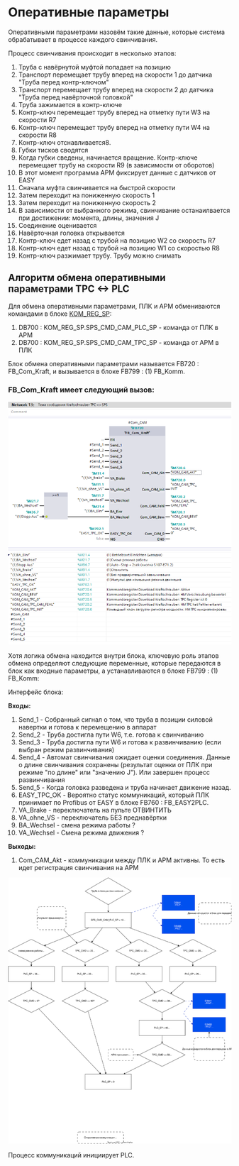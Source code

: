 # Оперативные параметры

Оперативными параметрами назовём такие данные, которые система обрабатывает в процессе каждого свинчивания. 

Процесс свинчивания происходит в несколько этапов:
   
1. Труба с навёрнутой муфтой попадает на позицию
2. Транспорт перемещает трубу вперед на скорости 1 до датчика "Труба перед контр-ключом"
3. Транспорт перемещает трубу вперед на скорости 2 до датчика "Труба перед навёрточной головкой"
4. Труба зажимается в контр-ключе
5. Контр-ключ перемещает трубу вперед на отметку пути W3 на скорости R7
6. Контр-ключ перемещает трубу вперед на отметку пути W4 на скорости R8
7. Контр-ключ отснавливается8. 
8.  Губки тисков сводятся
9.  Когда губки сведены, начинается вращение. Контр-ключе перемещает трубу на скорости R9 (в зависимости от оборотов)
10. В этот момент программа АРМ фиксирует данные с датчиков от EASY
11. Сначала муфта свинчивается на быстрой скорости
12. Затем переходит на пониженную скорость 1
13. Затем переходит на пониженную скорость 2
14. В зависимости от выбранного режима, свинчивание останаилвается при достижении: момента, длины, значения J
15. Соединение оценивается
16. Навёрточная головка открывается
17. Контр-ключ едет назад с трубой на позицию W2 со скорость R7
18. Контр-ключ едет назад с трубой на позицию W1 со скоростью R8
19. Контр-ключ разжимает трубу. Трубу можно снимать



## Алгоритм обмена оперативными параметрами TPC <-> PLC
Для обмена оперативными параметрами, ПЛК и АРМ обмениваются командами в блоке [KOM_REG_SP](DB700%20KOM_REG_SP.md):
1. DB700 : KOM_REG_SP.SPS_CMD_CAM_PLC_SP - команда от ПЛК в АРМ
2. DB700 : KOM_REG_SP.SPS_CMD_CAM_TPC_SP - команда от АРМ в ПЛК

Блок обмена оперативными параметрами называется FB720 : FB_Com_Kraft, и вызывается в блоке FB799 : (1) FB_Komm.

### FB_Com_Kraft имеет следующий вызов:

![](DB720%20FB_Com_Kraft%20Call.drawio.png)

Хотя логика обмена находится внутри блока, ключевую роль этапов обмена определяют следующие переменные, которые передаются в блок как входные параметры, а устанавливаются в блоке FB799 : (1) FB_Komm:

Интерфейс блока:

**Входы:**

1. Send_1 - Собранный сигнал о том, что труба в позиции силовой навертки и готова к перемещению в аппарат
2. Send_2 - Труба достигла пути W6, т.е. готова к свинчиванию
3. Send_3 - Труба достигла пути W6 и готова к развинчиванию (если выбран режим развинчивания)
4. Send_4 - Автомат свинчивания ожидает оценки соединения. Данные о длине свинчивания сохранены (результат оценки от ПЛК при режиме "по длине" или "значению J"). Или завершен процесс развинчивания
5. Send_5 - Когда головка разведена и труба начинает движение назад.
6. EASY_TPC_OK - Вероятно статус коммуникаций, который ПЛК принимает по Profibus от EASY в блоке FB760 : FB_EASY2PLC.
7. VA_Brake - переключатель на пульте ОТВИНТИТЬ
8. VA_ohne_VS - переключатель БЕЗ преднавёртки
9. BA_Wechsel - смена режима работы ?
10. VA_Wechsel - Смена режима движения ? 

**Выходы:**

1. Com_CAM_Akt - коммуникации между ПЛК и АРМ активны. То есть идет регистрация свинчивания на АРМ

![](Алгоритм%20обмена%20оперативными%20параметрами.drawio.svg)

Процесс коммуникаций инициирует PLC.

